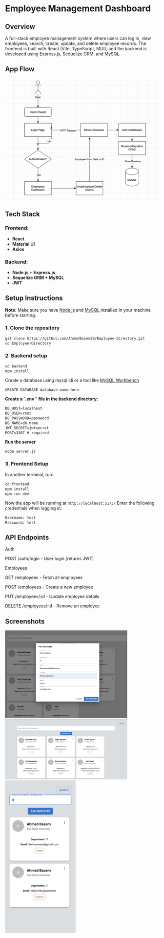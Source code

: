 # Employee Management Dashboard

## Overview
A full-stack employee management system where users can log in, view employees, search, create, update, and delete employee records. The frontend is built with React (Vite, TypeScript, MUI), and the backend is developed using Express.js, Sequelize ORM, and MySQL.
## App Flow
![Alt text](image-3.png)
## Tech Stack
### Frontend:
- **React**
- **Material UI**
- **Axios** 


### Backend:
- **Node.js + Express.js**
- **Sequelize ORM + MySQL**
- **JWT**
## Setup Instructions
**Note:** Make sure you have [Node.js](https://nodejs.org/en/download) and [MySQL](https://dev.mysql.com/downloads/mysql/) installed in your machine before starting.
### **1. Clone the repository**
```
git clone https://github.com/AhmedBasem20/Employee-Directory.git
cd Employee-Directory
```
### **2. Backend setup**

```
cd backend
npm install
```
Create a database using mysql cli or a tool like [MySQL Workbench](https://www.mysql.com/products/workbench/)
```
CREATE DATABASE database-name-here
```

**Create a `.env`` file in the backend directory:**
```env
DB_HOST=localhost
DB_USER=root
DB_PASSWORD=password
DB_NAME=db name
JWT_SECRET=jwtsecret
PORT=3307 # required
```

**Run the server**
```
node server.js
```

### 3. Frontend Setup
In another terminal, run:

```
cd frontend
npm install
npm run dev
```
Now the app will be running at `http://localhost:5173/`
Enter the following credentials when logging in:
```
Username: test
Password: test
```
## API Endpoints

Auth

POST /auth/login - User login (returns JWT)

Employees

GET /employees - Fetch all employees

POST /employees - Create a new employee

PUT /employees/:id - Update employee details

DELETE /employees/:id - Remove an employee

## Screenshots

<img src="image.png" width="400" />
<img src="image-1.png" width="400" />
<img src="image-2.png" height="500" />